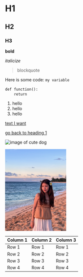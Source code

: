 # H1

## H2

### H3

**bold**

_italicize_

> blockquote

Here is some code: `my variable`

```
def function():
    return
```

1. hello
2. hello
3. hello

[text I want](http://www.google.com)

[go back to heading 1](#h1)

![image of cute dog](https://www.pawlovetreats.com/cdn/shop/articles/pembroke-welsh-corgi-puppy_1000x.jpg?v=1628638716)

<img src="me.jpg" alt="image of me" width="200" />

| Column 1 | Column 2 | Column 3 |
|----------|----------|----------|
| Row 1    | Row 1    | Row 1    |
| Row 2    | Row 2    | Row 2    |
| Row 3    | Row 3    | Row 3    |
| Row 4    | Row 4    | Row 4    |
